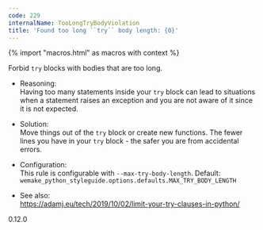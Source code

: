 ```yaml
---
code: 229
internalName: TooLongTryBodyViolation
title: 'Found too long ``try`` body length: {0}'
---
```


{% import "macros.html" as macros with context %}

Forbid `try` blocks with bodies that are too long.

  - Reasoning:  
    Having too many statements inside your `try` block can lead to
    situations when a statement raises an exception and you are not
    aware of it since it is not expected.

  - Solution:  
    Move things out of the `try` block or create new functions. The
    fewer lines you have in your `try` block - the safer you are from
    accidental errors.

  - Configuration:  
    This rule is configurable with `--max-try-body-length`. Default:
    `wemake_python_styleguide.options.defaults.MAX_TRY_BODY_LENGTH`

  - See also:  
    <https://adamj.eu/tech/2019/10/02/limit-your-try-clauses-in-python/>

<div class="versionadded">

0.12.0

</div>